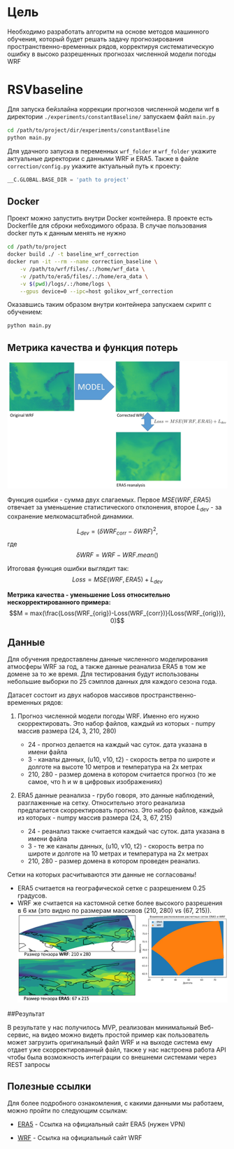# Цель
Необходимо разработать алгоритм на основе методов машинного обучения, который будет решать задачу прогнозирования пространственно-временных рядов, корректируя систематическую ошибку в высоко разрешенных прогнозах численной модели погоды WRF

# RSVbaseline
Для запуска бейзлайна коррекции прогнозов численной модели wrf в директории `./experiments/constantBaseline/` запускаем файл `main.py`

```sh
cd /path/to/project/dir/experiments/constantBaseline
python main.py
```

Для удачного запуска в переменных `wrf_folder` и `wrf_folder` укажите актуальные директории с данными WRF и ERA5. 
Также в файле `correction/config.py` укажите актуальный путь к проекту:
```python
__C.GLOBAL.BASE_DIR = 'path to project'
```
## Docker
Проект можно запустить внутри Docker контейнера. В проекте есть Dockerfile для сброки небходимого образа. В случае пользования docker путь к данным менять не нужно

```sh
cd /path/to/project
docker build ./ -t baseline_wrf_correction 
docker run -it --rm --name correction_baseline \
	-v /path/to/wrf/files/.:/home/wrf_data \
	-v /path/to/era5/files/.:/home/era_data \
	-v $(pwd)/logs/.:/home/logs \
	--gpus device=0 --ipc=host golikov_wrf_correction
```

Оказавшись таким образом внутри контейнера запускаем скрипт с обучением:
```sh
python main.py
```
## Метрика качества и функция потерь
![plot](./model.jpg)

Функция ошибки - сумма двух слагаемых. Первое $MSE(WRF, ERA5)$ отвечает за уменьшение статистического отклонения, второе $L_{dev}$ - за сохранение мелкомасштабной динамики.

$$L_{dev} = (\delta WRF_{corr} - \delta WRF)^2,$$
где $$\delta WRF = WRF - WRF.mean()$$

Итоговая функция ошибки выглядит так:
$$Loss = MSE(WRF, ERA5) + L_{dev}$$

**Метрика качества - уменьшение Loss относительно нескорректированного примера:**
$$M = max(\frac{Loss(WRF_{orig})-Loss(WRF_{corr})}{Loss(WRF_{orig})}, 0)$$

## Данные 
Для обучения предоставлены данные численного моделирования атмосферы WRF за год, а также данные реанализа ERA5 в том же домене за то же время. Для тестирования будут использованы небольшие выборки по 25 сэмплов данных для каждого сезона года.

Датасет состоит из двух наборов массивов пространственно-временных рядов: 
1) Прогноз численной модели погоды WRF. Именно его нужно скорректировать. Это набор файлов, каждый из которых - numpy массив размера (24, 3, 210, 280)
	+ 24 - прогноз делается на каждый час суток. дата указана в имени файла
	+ 3 - каналы данных, (u10, v10, t2) - скорость ветра по широте и долготе на высоте 10 метров и температура на 2х метрах
	+ 210, 280 - размер домена в котором считается прогноз (то же самое, что h и w в цифровых изображениях)

2) ERA5 данные реанализа - грубо говоря, это данные наблюдений, разглаженные на сетку. Относительно этого реанализа предлагается скорректировать прогноз. Это набор файлов, каждый из которых - numpy массив размера (24, 3, 67, 215)
	+ 24 - реанализ также считается каждый час суток. дата указана в имени файла
	+ 3 - те же каналы данных, (u10, v10, t2) - скорость ветра по широте и долготе на 10 метрах и температура на 2х метрах
	+ 210, 280 - размер домена в котором проведен реанализ. 

Сетки на которых расчитываются эти данные не согласованы! 
+ ERA5 считается на географической сетке с разрешением 0.25 градусов.
+ WRF же считается на кастомной сетке более высокого разрешения в 6 км (это видно по размерам массивов (210, 280) vs (67, 215)).
![plot](./grid_comparison_full.png)

##Результат

В результате у нас получилось MVP, реализован минимальный Веб-сервис, на видео можно видеть простой пример как пользователь может загрузить оригинальный файл WRF и на выходе система ему отдает уже скорректированный файл, также у нас настроена работа API чтобы была возможность интеграции со внешнеми системами через REST запросы

## Полезные ссылки

Для более подробного ознакомления, с какими данными мы работаем, можно пройти по следующим ссылкам:

- [ERA5] - Ссылка на официальный сайт ERA5 (нужен VPN) 
- [WRF] - Ссылка на официальный сайт WRF 



   [ERA5]: <https://cds.climate.copernicus.eu/cdsapp#!/dataset/reanalysis-era5-single-levels?tab=overview>
   [WRF]: <https://www.mmm.ucar.edu/models/wrf>

